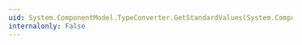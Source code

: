 ```yaml
---
uid: System.ComponentModel.TypeConverter.GetStandardValues(System.ComponentModel.ITypeDescriptorContext)
internalonly: False
---
```

